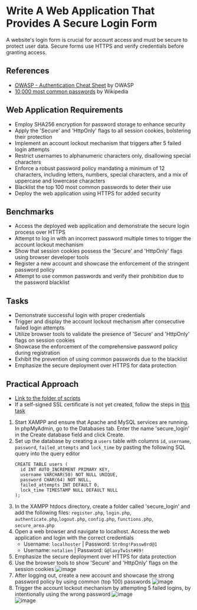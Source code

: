 # Write A Web Application That Provides A Secure Login Form
A website's login form is crucial for account access and must be secure to protect user data. Secure forms use HTTPS and verify credentials before granting access.


## References
- [OWASP - Authentication Cheat Sheet](https://github.com/OWASP/CheatSheetSeries/blob/master/cheatsheets/Authentication_Cheat_Sheet.md) by OWASP
- [10,000 most common passwords](https://en.wikipedia.org/wiki/Wikipedia:10,000_most_common_passwords) by Wikipedia

## Web Application Requirements
- Employ SHA256 encryption for password storage to enhance security
- Apply the 'Secure' and 'HttpOnly' flags to all session cookies, bolstering their protection
- Implement an account lockout mechanism that triggers after 5 failed login attempts
- Restrict usernames to alphanumeric characters only, disallowing special characters
- Enforce a robust password policy mandating a minimum of 12 characters, including letters, numbers, special characters, and a mix of uppercase and lowercase characters
- Blacklist the top 100 most common passwords to deter their use
- Deploy the web application using HTTPS for added security

## Benchmarks
- Access the deployed web application and demonstrate the secure login process over HTTPS
- Attempt to log in with an incorrect password multiple times to trigger the account lockout mechanism
- Show that session cookies possess the 'Secure' and 'HttpOnly' flags using browser developer tools
- Register a new account and showcase the enforcement of the stringent password policy
- Attempt to use common passwords and verify their prohibition due to the password blacklist

## Tasks
- Demonstrate successful login with proper credentials
- Trigger and display the account lockout mechanism after consecutive failed login attempts
- Utilize browser tools to validate the presence of 'Secure' and 'HttpOnly' flags on session cookies
- Showcase the enforcement of the comprehensive password policy during registration
- Exhibit the prevention of using common passwords due to the blacklist
- Emphasize the secure deployment over HTTPS for data protection


## Practical Approach
- [Link to the folder of scripts](https://github.com/aaronamran/MCSI-Remote-Cybersecurity-Internship/tree/main/Secure%20Software%20Development/scripts/secure-login-form)
- If a self-signed SSL certificate is not yet created, follow the steps in [this task](https://github.com/aaronamran/MCSI-Remote-Cybersecurity-Internship/blob/main/Secure%20Software%20Development/secure-cookie-flag-php.md)

1. Start XAMPP and ensure that Apache and MySQL services are running. In phpMyAdmin, go to the Databases tab. Enter the name 'secure_login' in the Create database field and click Create.
2. Set up the database by creating a `users` table with columns `id`, `username`, `password`, `failed_attempts` and `lock_time` by pasting the following SQL query into the query editor
   ```
   CREATE TABLE users (
     id INT AUTO_INCREMENT PRIMARY KEY,
     username VARCHAR(50) NOT NULL UNIQUE,
     password CHAR(64) NOT NULL,
     failed_attempts INT DEFAULT 0,
     lock_time TIMESTAMP NULL DEFAULT NULL
   );
   ```
3. In the XAMPP htdocs directory, create a folder called 'secure_login' and add the following files: `register.php`, `login.php`, `authenticate.php`,`logout.php`, `config.php`, `functions.php`, `secure_area.php`
4. Open a web browser and navigate to localhost. Access the web application and login with the correct credentials
   - Username: `localhoster` | Password: `Str0ng!Passw0rd@1`
   - Username: `notalien` | Password: `G@laxyTw1st#89!`
5. Emphasize the secure deployment over HTTPS for data protection
6. Use the browser tools to show 'Secure' and 'HttpOnly' flags on the session cookies
   ![image](https://github.com/user-attachments/assets/7514e3ad-9d1a-42cf-8848-ddc36a7949c2)
7. After logging out, create a new account and showcase the strong password policy by using common (top 100) passwords
   ![image](https://github.com/user-attachments/assets/1a5cd48d-f934-42fd-af23-8c77a9808750)
8. Trigger the account lockout mechanism by attempting 5 failed logins, by intentionally using the wrong password
   ![image](https://github.com/user-attachments/assets/ac5ca9dd-93a5-4be2-aa67-59750dee92e9) <br/>
   ![image](https://github.com/user-attachments/assets/5e40daaa-f357-40db-9d1c-cfa78970dd19)


